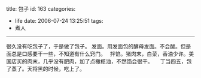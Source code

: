 title: 包子
id: 163
categories:
  - life
date: 2006-07-24 13:25:51
tags:
  - 煮人
---

很久没有吃包子了，于是做了包子。
发面。用发面包的酵母发面。不会酸。但是面总是口感要干一些，不知道有什么窍门。
 
拌馅。猪肉末，白菜，香油少许。美国店买的肉末，几乎没有肥肉，加了点橄榄油，不然馅会很干。
 
 
丁当四五，包了蒸了。天将黑的时候，吃上了。
 